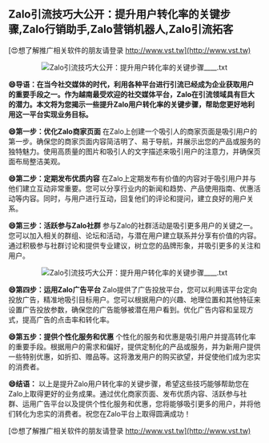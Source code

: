 ## **Zalo引流技巧大公开：提升用户转化率的关键步骤,Zalo行销助手,Zalo营销机器人,Zalo引流拓客**

[😍想了解推广相关软件的朋友请登录 http://www.vst.tw](http://www.vst.tw)

 <center><img src="https://vst.tw/MP4/tuiguang/png/2.png" alt="Zalo引流技巧大公开：提升用户转化率的关键步骤____.txt"></center>

**😄导语：在当今社交媒体的时代，利用各种平台进行引流已经成为企业获取用户的重要手段之一。作为越南最受欢迎的社交媒体平台，Zalo在引流领域具有巨大的潜力。本文将为您揭示一些提升Zalo用户转化率的关键步骤，帮助您更好地利用这一平台实现业务目标。**

**😄第一步：优化Zalo商家页面**
在Zalo上创建一个吸引人的商家页面是吸引用户的第一步。确保您的商家页面内容简洁明了、易于导航，并展示出您的产品或服务的独特魅力。使用高质量的图片和吸引人的文字描述来吸引用户的注意力，并确保页面布局整洁美观。

**😄第二步：定期发布优质内容**
在Zalo上定期发布有价值的内容对于吸引用户并与他们建立互动非常重要。您可以分享行业内的新闻和趋势、产品使用指南、优惠活动等内容。同时，与用户进行互动，回复他们的评论和提问，建立良好的用户关系。

**😄第三步：活跃参与Zalo社群**
参与Zalo的社群活动是吸引更多用户的关键之一。您可以加入相关的群组、论坛和活动，与潜在用户建立联系并分享有价值的内容。通过积极参与社群讨论和提供专业建议，树立您的品牌形象，并吸引更多的关注和用户。

 <center><img src="https://vst.tw/MP4/tuiguang/png/0.png" alt="Zalo引流技巧大公开：提升用户转化率的关键步骤____.txt"></center>

**😄第四步：运用Zalo广告平台**
Zalo提供了广告投放平台，您可以利用该平台定向投放广告，精准地吸引目标用户。您可以根据用户的兴趣、地理位置和其他特征来设置广告投放参数，确保您的广告能够被潜在用户看到。优化广告内容和呈现方式，提高广告的点击率和转化率。

**😄第五步：提供个性化服务和优惠**
个性化的服务和优惠是吸引用户并提高转化率的重要手段。根据用户的需求和偏好，提供定制化的产品或服务，并为新用户提供一些特别优惠，如折扣、赠品等。这将激发用户的购买欲望，并促使他们成为忠实的消费者。

**😄结语：**
以上是提升Zalo用户转化率的关键步骤，希望这些技巧能够帮助您在Zalo上取得更好的业务成果。通过优化商家页面、发布优质内容、活跃参与社群、运用广告平台以及提供个性化服务和优惠，您将能够吸引更多的用户，并将他们转化为忠实的消费者。祝您在Zalo平台上取得圆满成功！

[😍想了解推广相关软件的朋友请登录 http://www.vst.tw](http://www.vst.tw)



